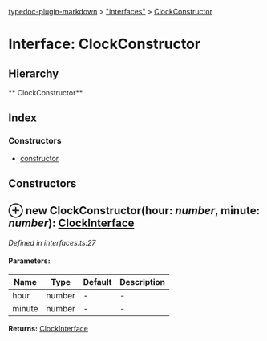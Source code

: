 [typedoc-plugin-markdown](../index.md) > ["interfaces"](../modules/_interfaces_.md) > [ClockConstructor](../interfaces/_interfaces_.clockconstructor.md)

# Interface: ClockConstructor

## Hierarchy

** ClockConstructor**




## Index

### Constructors

* [constructor](_interfaces_.clockconstructor.md#constructor)



<a id="constructor"></a>

## Constructors


## ⊕ **new ClockConstructor**(hour: *number*, minute: *number*): [ClockInterface](../interfaces/_interfaces_.clockinterface.md)


*Defined in interfaces.ts:27*

#### Parameters:

| Name  | Type                | Default | Description  |
| ------ | ------------------- | ------------ | ------------ |
| hour  | number | - | - |
| minute  | number | - | - |


**Returns:** [ClockInterface](../interfaces/_interfaces_.clockinterface.md)


